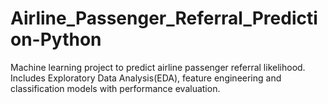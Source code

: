 # Airline_Passenger_Referral_Prediction-Python
Machine learning project to predict airline passenger referral likelihood. Includes Exploratory Data Analysis(EDA), feature engineering and classification models with performance evaluation.
